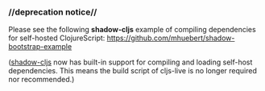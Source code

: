 ### //deprecation notice//

Please see the following **shadow-cljs** example of compiling dependencies for self-hosted ClojureScript: https://github.com/mhuebert/shadow-bootstrap-example


([shadow-cljs](https://github.com/thheller/shadow-cljs/) now has built-in support for compiling and loading self-host dependencies. This means the build script of cljs-live is no longer required nor recommended.)
